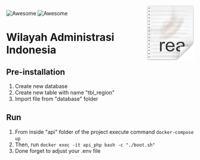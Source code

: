 <img src="icon.png" align="right" />

![Awesome](https://img.shields.io/badge/PostgreSQL-316192?style=flat&logo=postgresql&logoColor=white)
![Awesome](https://img.shields.io/badge/Laravel-FF2D20?style=flat&logo=laravel&logoColor=white)

# Wilayah Administrasi Indonesia

## Pre-installation
1. Create new database
2. Create new table with name "tbl_region"
3. Import file from "database" folder

## Run
1. From inside "api" folder of the project execute command `docker-compose up`
2. Then, run `docker exec -it api_php bash -c "./boot.sh"`
3. Done forget to adjust your .env file

